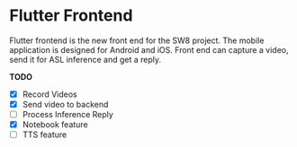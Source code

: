 # Flutter Frontend

Flutter frontend is the new front end for the SW8 project. The mobile application is designed for Android and iOS. Front end can capture a video, send it for ASL inference and get a reply.

**TODO**
 - [x] Record Videos
 - [x] Send video to backend
 - [ ] Process Inference Reply
 - [x] Notebook feature
 - [ ] TTS feature
